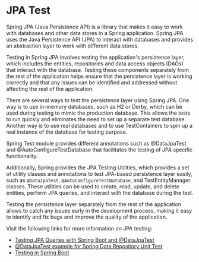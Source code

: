 # JPA Test

Spring JPA (Java Persistence API) is a library that makes it easy to work with databases and other data stores in a Spring application. Spring JPA uses the Java Persistence API (JPA) to interact with databases and provides an abstraction layer to work with different data stores.

Testing in Spring JPA involves testing the application's persistence layer, which includes the entities, repositories and data access objects (DAOs) that interact with the database. Testing these components separately from the rest of the application helps ensure that the persistence layer is working correctly and that any issues can be identified and addressed without affecting the rest of the application.

There are several ways to test the persistence layer using Spring JPA. One way is to use in-memory databases, such as H2 or Derby, which can be used during testing to mimic the production database. This allows the tests to run quickly and eliminates the need to set up a separate test database. Another way is to use real databases and to use TestContainers to spin up a real instance of the database for testing purpose.

Spring Test module provides different annotations such as @DataJpaTest and @AutoConfigureTestDatabase that facilitates the testing of JPA specific functionality.

Additionally, Spring provides the JPA Testing Utilities, which provides a set of utility classes and annotations to test JPA-based persistence layer easily, such as `@DataJpaTest`, `@AutoConfigureTestDatabase`, and TestEntityManager classes. These utilities can be used to create, read, update, and delete entities, perform JPA queries, and interact with the database during the test.

Testing the persistence layer separately from the rest of the application allows to catch any issues early in the development process, making it easy to identify and fix bugs and improve the quality of the application.

Visit the following links for more information on JPA testing:

- [Testing JPA Queries with Spring Boot and @DataJpaTest](https://reflectoring.io/spring-boot-data-jpa-test/)
- [@DataJpaTest example for Spring Data Repository Unit Test](https://www.bezkoder.com/spring-boot-unit-test-jpa-repo-datajpatest/)
- [Testing in Spring Boot](https://www.baeldung.com/spring-boot-testing)
